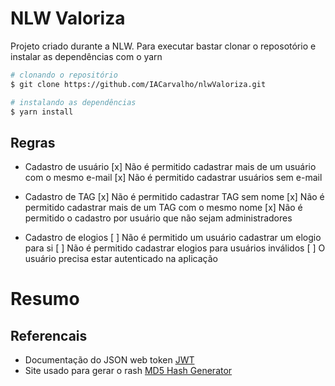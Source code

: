 # NLW Valoriza
Projeto criado durante a NLW. Para executar bastar clonar o reposotório e instalar
as dependências com o yarn
```bash
# clonando o repositório
$ git clone https://github.com/IACarvalho/nlwValoriza.git

# instalando as dependências
$ yarn install
```

## Regras

- Cadastro de usuário
  [x] Não é permitido cadastrar mais de um usuário com o mesmo e-mail
  [x] Não é permitido cadastrar usuários sem e-mail

- Cadastro de TAG
  [x] Não é permitido cadastrar TAG sem nome
  [x] Não é permitido cadastrar mais de um TAG com o mesmo nome
  [x] Não é permitido o cadastro por usuário que não sejam administradores

- Cadastro de elogios
  [ ] Não é permitido um usuário cadastrar um elogio para si
  [ ] Não é permitido cadastrar elogios para usuários inválidos
  [ ] O usuário precisa estar autenticado na aplicação

# Resumo

## Referencais

- Documentação do JSON web token
[JWT](https://jwt.io/)
- Site usado para gerar o rash
[MD5 Hash Generator](https://www.md5hashgenerator.com/)
